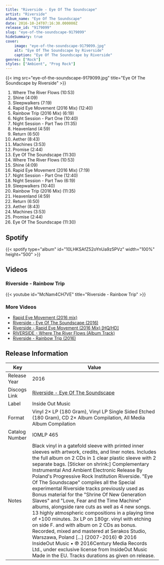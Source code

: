 ```yaml
---
title: "Riverside - Eye Of The Soundscape"
artist: "Riverside"
album_name: "Eye Of The Soundscape"
date: 2016-10-24T07:16:30.000000Z
release_id: "9179099"
slug: "eye-of-the-soundscape-9179099"
hideSummary: true
cover:
    image: "eye-of-the-soundscape-9179099.jpg"
    alt: "Eye Of The Soundscape by Riverside"
    caption: "Eye Of The Soundscape by Riverside"
genres: ["Rock"]
styles: ["Ambient", "Prog Rock"]
---
```


{{< img src="eye-of-the-soundscape-9179099.jpg" title="Eye Of The Soundscape by Riverside" >}}

<!-- section break -->

1. Where The River Flows (10:53)
2. Shine (4:09)
3. Sleepwalkers (7:19)
4. Rapid Eye Movement (2016 Mix) (12:40)
5. Rainbow Trip (2016 Mix) (6:19)
6. Night Session - Part One (10:40)
7. Night Session - Part Two (11:35)
8. Heavenland (4:59)
9. Return (6:50)
10. Aether (8:43)
11. Machines (3:53)
12. Promise (2:44)
13. Eye Of The Soundscape (11:30)
14. Where The River Flows (10:53)
15. Shine (4:09)
16. Rapid Eye Movement (2016 Mix) (7:19)
17. Night Session - Part One (12:40)
18. Night Session - Part Two (6:19)
19. Sleepwalkers (10:40)
20. Rainbow Trip (2016 Mix) (11:35)
21. Heavenland  (4:59)
22. Return (6:50)
23. Aether (8:43)
24. Machines (3:53)
25. Promise (2:44)
26. Eye Of The Soundscape (11:30)

<!-- section break -->


## Spotify
{{< spotify type="album" id="10LHKSAfZ52oYnUa9z5PVz" width="100%" height="500" >}}



## Videos
### Riverside - Rainbow Trip
{{< youtube id="McNam4CH7VE" title="Riverside - Rainbow Trip" >}}<br>

### More Videos

- [Rapid Eye Movement (2016 mix)](https://www.youtube.com/watch?v=oifjq7YHyAg)
- [Riverside - Eye Of The Soundscape (2016)](https://www.youtube.com/watch?v=2a4gOzONptk)
- [Riverside - Rapid Eye Movement (2016 Mix) [HQ/HD]](https://www.youtube.com/watch?v=XY-6Dm6Q_kE)
- [RIVERSIDE -  Where The River Flows (Album Track)](https://www.youtube.com/watch?v=tBTZJLXOptM)
- [Riverside -  Rainbow Trip (2016)](https://www.youtube.com/watch?v=K1tM7opVaLk)


## Release Information
|  Key           | Value                                                |
| ---------------| ---------------------------------------------------- |
| Release Year   | 2016                                   |
| Discogs Link   | [Riverside - Eye Of The Soundscape](https://www.discogs.com/release/9179099-Riverside-Eye-Of-The-Soundscape) |
| Label          | Inside Out Music |
| Format         | Vinyl 2× LP (180 Gram), Vinyl LP Single Sided Etched (180 Gram), CD 2× Album Compilation, All Media Album Compilation |
| Catalog Number | IOMLP 465 |
| Notes | Black vinyl in a gatefold sleeve with printed inner sleeves with artwork, credits, and liner notes. Includes the full album on 2 CDs in 1 clear plastic sleeve with 2 separate bags.  [Sticker on shrink:] Complementary Instrumental And Ambient Electronic Release By Poland's Progressive Rock Institution Riverside. "Eye Of The Soundscape" compiles all the Special experimental Riverside tracks previously used as Bonus material for the "Shrine Of New Generation Slaves" and "Love, Fear and the Time Machine" albums, alongside rare cuts as well as 4 new songs. 13 highly atmospheric compositions in a playing time of +100 minutes. 3x LP on 180gr. vinyl with etching on side F. and with album on 2 CDs as bonus.   Recorded, mixed and mastered at Serakos Studio, Warszawa, Poland [...] (2007-2016)  © 2016 InsideOut Music • ℗ 2016Century Media Records Ltd., under exclusive license from InsideOut Music Made in the EU.    Tracks durations as given on release. |